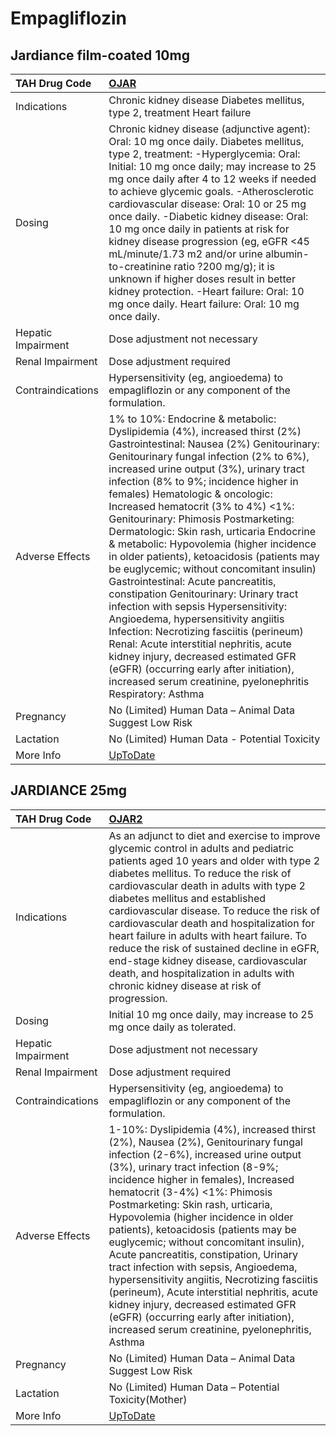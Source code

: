# Empagliflozin

## Jardiance film-coated 10mg

| TAH Drug Code      | [OJAR](https://www.tahsda.org.tw/drugs/hissearch.php?drug_code=OJAR)                                                                                                                                                                                                                                                                                                                                                                                                                                                                                                                                                                                                                                                                                                                                                                                                                                                                                          |
|:-------------------|:--------------------------------------------------------------------------------------------------------------------------------------------------------------------------------------------------------------------------------------------------------------------------------------------------------------------------------------------------------------------------------------------------------------------------------------------------------------------------------------------------------------------------------------------------------------------------------------------------------------------------------------------------------------------------------------------------------------------------------------------------------------------------------------------------------------------------------------------------------------------------------------------------------------------------------------------------------------|
| Indications        | Chronic kidney disease Diabetes mellitus, type 2, treatment Heart failure                                                                                                                                                                                                                                                                                                                                                                                                                                                                                                                                                                                                                                                                                                                                                                                                                                                                                     |
| Dosing             | Chronic kidney disease (adjunctive agent): Oral: 10 mg once daily. Diabetes mellitus, type 2, treatment: -Hyperglycemia: Oral: Initial: 10 mg once daily; may increase to 25 mg once daily after 4 to 12 weeks if needed to achieve glycemic goals. -Atherosclerotic cardiovascular disease: Oral: 10 or 25 mg once daily. -Diabetic kidney disease: Oral: 10 mg once daily in patients at risk for kidney disease progression (eg, eGFR <45 mL/minute/1.73 m2 and/or urine albumin-to-creatinine ratio ?200 mg/g); it is unknown if higher doses result in better kidney protection. -Heart failure: Oral: 10 mg once daily. Heart failure: Oral: 10 mg once daily.                                                                                                                                                                                                                                                                                          |
| Hepatic Impairment | Dose adjustment not necessary                                                                                                                                                                                                                                                                                                                                                                                                                                                                                                                                                                                                                                                                                                                                                                                                                                                                                                                                 |
| Renal Impairment   | Dose adjustment required                                                                                                                                                                                                                                                                                                                                                                                                                                                                                                                                                                                                                                                                                                                                                                                                                                                                                                                                      |
| Contraindications  | Hypersensitivity (eg, angioedema) to empagliflozin or any component of the formulation.                                                                                                                                                                                                                                                                                                                                                                                                                                                                                                                                                                                                                                                                                                                                                                                                                                                                       |
| Adverse Effects    | 1% to 10%: Endocrine & metabolic: Dyslipidemia (4%), increased thirst (2%) Gastrointestinal: Nausea (2%) Genitourinary: Genitourinary fungal infection (2% to 6%), increased urine output (3%), urinary tract infection (8% to 9%; incidence higher in females) Hematologic & oncologic: Increased hematocrit (3% to 4%) <1%: Genitourinary: Phimosis Postmarketing: Dermatologic: Skin rash, urticaria Endocrine & metabolic: Hypovolemia (higher incidence in older patients), ketoacidosis (patients may be euglycemic; without concomitant insulin) Gastrointestinal: Acute pancreatitis, constipation Genitourinary: Urinary tract infection with sepsis Hypersensitivity: Angioedema, hypersensitivity angiitis Infection: Necrotizing fasciitis (perineum) Renal: Acute interstitial nephritis, acute kidney injury, decreased estimated GFR (eGFR) (occurring early after initiation), increased serum creatinine, pyelonephritis Respiratory: Asthma |
| Pregnancy          | No (Limited) Human Data – Animal Data Suggest Low Risk                                                                                                                                                                                                                                                                                                                                                                                                                                                                                                                                                                                                                                                                                                                                                                                                                                                                                                        |
| Lactation          | No (Limited) Human Data - Potential Toxicity                                                                                                                                                                                                                                                                                                                                                                                                                                                                                                                                                                                                                                                                                                                                                                                                                                                                                                                  |
| More Info          | [UpToDate](https://www.uptodate.com/contents/empagliflozin-drug-information)                                                                                                                                                                                                                                                                                                                                                                                                                                                                                                                                                                                                                                                                                                                                                                                                                                                                                  |

## JARDIANCE 25mg

| TAH Drug Code      | [OJAR2](https://www.tahsda.org.tw/drugs/hissearch.php?drug_code=OJAR2)                                                                                                                                                                                                                                                                                                                                                                                                                                                                                                                                                                                                                                                           |
|:-------------------|:---------------------------------------------------------------------------------------------------------------------------------------------------------------------------------------------------------------------------------------------------------------------------------------------------------------------------------------------------------------------------------------------------------------------------------------------------------------------------------------------------------------------------------------------------------------------------------------------------------------------------------------------------------------------------------------------------------------------------------|
| Indications        | As an adjunct to diet and exercise to improve glycemic control in adults and pediatric patients aged 10 years and older with type 2 diabetes mellitus. To reduce the risk of cardiovascular death in adults with type 2 diabetes mellitus and established cardiovascular disease. To reduce the risk of cardiovascular death and hospitalization for heart failure in adults with heart failure. To reduce the risk of sustained decline in eGFR, end-stage kidney disease, cardiovascular death, and hospitalization in adults with chronic kidney disease at risk of progression.                                                                                                                                              |
| Dosing             | Initial 10 mg once daily, may increase to 25 mg once daily as tolerated.                                                                                                                                                                                                                                                                                                                                                                                                                                                                                                                                                                                                                                                         |
| Hepatic Impairment | Dose adjustment not necessary                                                                                                                                                                                                                                                                                                                                                                                                                                                                                                                                                                                                                                                                                                    |
| Renal Impairment   | Dose adjustment required                                                                                                                                                                                                                                                                                                                                                                                                                                                                                                                                                                                                                                                                                                         |
| Contraindications  | Hypersensitivity (eg, angioedema) to empagliflozin or any component of the formulation.                                                                                                                                                                                                                                                                                                                                                                                                                                                                                                                                                                                                                                          |
| Adverse Effects    | 1-10%: Dyslipidemia (4%), increased thirst (2%), Nausea (2%), Genitourinary fungal infection (2-6%), increased urine output (3%), urinary tract infection (8-9%; incidence higher in females), Increased hematocrit (3-4%) <1%: Phimosis Postmarketing: Skin rash, urticaria, Hypovolemia (higher incidence in older patients), ketoacidosis (patients may be euglycemic; without concomitant insulin), Acute pancreatitis, constipation, Urinary tract infection with sepsis, Angioedema, hypersensitivity angiitis, Necrotizing fasciitis (perineum), Acute interstitial nephritis, acute kidney injury, decreased estimated GFR (eGFR) (occurring early after initiation), increased serum creatinine, pyelonephritis, Asthma |
| Pregnancy          | No (Limited) Human Data – Animal Data Suggest Low Risk                                                                                                                                                                                                                                                                                                                                                                                                                                                                                                                                                                                                                                                                           |
| Lactation          | No (Limited) Human Data – Potential Toxicity(Mother)                                                                                                                                                                                                                                                                                                                                                                                                                                                                                                                                                                                                                                                                             |
| More Info          | [UpToDate](https://www.uptodate.com/contents/empagliflozin-drug-information)                                                                                                                                                                                                                                                                                                                                                                                                                                                                                                                                                                                                                                                     |

